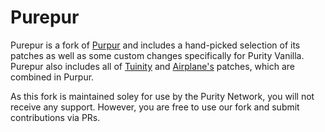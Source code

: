 # Purepur
Purepur is a fork of [Purpur](https://github.com/pl3xgaming/Purpur) and includes a hand-picked selection of its patches as well as some custom changes specifically for Purity Vanilla. Purepur also includes all of [Tuinity](https://github.com/SpottedLeaf/Tuinity) and [Airplane's](https://github.com/TECHNOVE/Airplane) patches, which are combined in Purpur.

As this fork is maintained soley for use by the Purity Network, you will not receive any support. However, you are free to use our fork and submit contributions via PRs.
